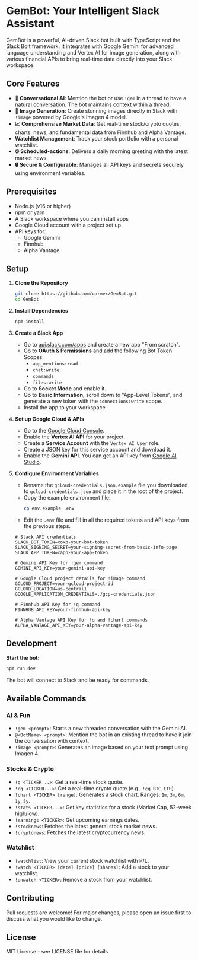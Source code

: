 # GemBot: Your Intelligent Slack Assistant

GemBot is a powerful, AI-driven Slack bot built with TypeScript and the Slack Bolt framework. It integrates with Google Gemini for advanced language understanding and Vertex AI for image generation, along with various financial APIs to bring real-time data directly into your Slack workspace.

## Core Features

-   **🤖 Conversational AI**: Mention the bot or use `!gem` in a thread to have a natural conversation. The bot maintains context within a thread.
-   **🎨 Image Generation**: Create stunning images directly in Slack with `!image` powered by Google's Imagen 4 model.
-   **📈 Comprehensive Market Data**: Get real-time stock/crypto quotes, charts, news, and fundamental data from Finnhub and Alpha Vantage.
-   **Watchlist Management**: Track your stock portfolio with a personal watchlist.
-   **⏰ Scheduled-actions**: Delivers a daily morning greeting with the latest market news.
-   **🔒 Secure & Configurable**: Manages all API keys and secrets securely using environment variables.

## Prerequisites

-   Node.js (v16 or higher)
-   npm or yarn
-   A Slack workspace where you can install apps
-   Google Cloud account with a project set up
-   API keys for:
    -   Google Gemini
    -   Finnhub
    -   Alpha Vantage

## Setup

1.  **Clone the Repository**
    ```bash
    git clone https://github.com/carmex/GemBot.git
    cd GemBot
    ```

2.  **Install Dependencies**
    ```bash
    npm install
    ```

3.  **Create a Slack App**
    -   Go to [api.slack.com/apps](https://api.slack.com/apps) and create a new app "From scratch".
    -   Go to **OAuth & Permissions** and add the following Bot Token Scopes:
        -   `app_mentions:read`
        -   `chat:write`
        -   `commands`
        -   `files:write`
    -   Go to **Socket Mode** and enable it.
    -   Go to **Basic Information**, scroll down to "App-Level Tokens", and generate a new token with the `connections:write` scope.
    -   Install the app to your workspace.

4.  **Set up Google Cloud & APIs**
    -   Go to the [Google Cloud Console](https://console.cloud.google.com/).
    -   Enable the **Vertex AI API** for your project.
    -   Create a **Service Account** with the `Vertex AI User` role.
    -   Create a JSON key for this service account and download it.
    -   Enable the **Gemini API**. You can get an API key from [Google AI Studio](https://aistudio.google.com/app/apikey).

5.  **Configure Environment Variables**
    -   Rename the `gcloud-credentials.json.example` file you downloaded to `gcloud-credentials.json` and place it in the root of the project.
    -   Copy the example environment file:
        ```bash
        cp env.example .env
        ```
    -   Edit the `.env` file and fill in all the required tokens and API keys from the previous steps.

    ```dotenv
    # Slack API credentials
    SLACK_BOT_TOKEN=xoxb-your-bot-token
    SLACK_SIGNING_SECRET=your-signing-secret-from-basic-info-page
    SLACK_APP_TOKEN=xapp-your-app-token
    
    # Gemini API Key for !gem command
    GEMINI_API_KEY=your-gemini-api-key
    
    # Google Cloud project details for !image command
    GCLOUD_PROJECT=your-gcloud-project-id
    GCLOUD_LOCATION=us-central1
    GOOGLE_APPLICATION_CREDENTIALS=./gcp-credentials.json
    
    # Finnhub API Key for !q command
    FINNHUB_API_KEY=your-finnhub-api-key
    
    # Alpha Vantage API Key for !q and !chart commands
    ALPHA_VANTAGE_API_KEY=your-alpha-vantage-api-key
    ```

## Development

**Start the bot:**
```bash
npm run dev
```
The bot will connect to Slack and be ready for commands.

## Available Commands

### AI & Fun

-   `!gem <prompt>`: Starts a new threaded conversation with the Gemini AI.
-   `@<BotName> <prompt>`: Mention the bot in an existing thread to have it join the conversation with context.
-   `!image <prompt>`: Generates an image based on your text prompt using Imagen 4.

### Stocks & Crypto

-   `!q <TICKER...>`: Get a real-time stock quote.
-   `!cq <TICKER...>`: Get a real-time crypto quote (e.g., `!cq BTC ETH`).
-   `!chart <TICKER> [range]`: Generates a stock chart. Ranges: `1m`, `3m`, `6m`, `1y`, `5y`.
-   `!stats <TICKER...>`: Get key statistics for a stock (Market Cap, 52-week high/low).
-   `!earnings <TICKER>`: Get upcoming earnings dates.
-   `!stocknews`: Fetches the latest general stock market news.
-   `!cryptonews`: Fetches the latest cryptocurrency news.

### Watchlist

-   `!watchlist`: View your current stock watchlist with P/L.
-   `!watch <TICKER> [date] [price] [shares]`: Add a stock to your watchlist.
-   `!unwatch <TICKER>`: Remove a stock from your watchlist.

## Contributing

Pull requests are welcome! For major changes, please open an issue first to discuss what you would like to change.

## License

MIT License - see LICENSE file for details 